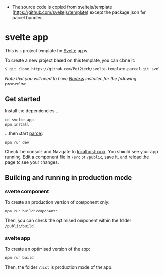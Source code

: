 * The source code is copied from sveltejs/template (https://github.com/sveltejs/template) except the package.json for parcel bundler.

# svelte app

This is a project template for [Svelte](https://svelte.dev) apps. 

To create a new project based on this template, you can clone it:

```bash
$ git clone https://github.com/Pei2tech/svelte-template-parcel.git svelte-app
```

*Note that you will need to have [Node.js](https://nodejs.org) installed for the following procedure.*


## Get started

Install the dependencies...

```bash
cd svelte-app
npm install
```

...then start [parcel](https://parceljs.org):

```bash
npm run dev
```

Check the console and Navigate to [localhost:xxxx](http://localhost:xxxx). You should see your app running. Edit a component file in `/src` or `/public`, save it, and reload the page to see your changes.


## Building and running in production mode

### svelte component

To create an production version of component only:

```bash
npm run build:component:
```

Then, you can check the optimised omponent within the folder `/public/build`.

### svelte app

To create an optimised version of the app:

```bash
npm run build
```

Then, the folder `/dist` is production mode of the app.  

